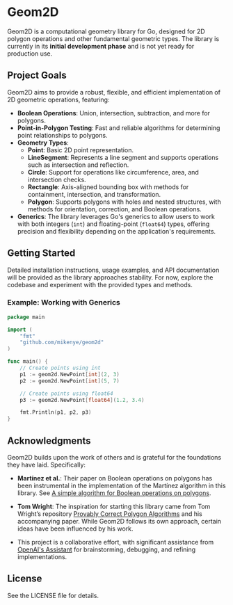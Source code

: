 # **Geom2D**

Geom2D is a computational geometry library for Go, designed for 2D polygon operations and other fundamental geometric types. The library is currently in its **initial development phase** and is not yet ready for production use.

## **Project Goals**

Geom2D aims to provide a robust, flexible, and efficient implementation of 2D geometric operations, featuring:

- **Boolean Operations**: Union, intersection, subtraction, and more for polygons.
- **Point-in-Polygon Testing**: Fast and reliable algorithms for determining point relationships to polygons.
- **Geometry Types**:
    - **Point**: Basic 2D point representation.
    - **LineSegment**: Represents a line segment and supports operations such as intersection and reflection.
    - **Circle**: Support for operations like circumference, area, and intersection checks.
    - **Rectangle**: Axis-aligned bounding box with methods for containment, intersection, and transformation.
    - **Polygon**: Supports polygons with holes and nested structures, with methods for orientation, correction, and Boolean operations.
- **Generics**: The library leverages Go's generics to allow users to work with both integers (`int`) and floating-point (`float64`) types, offering precision and flexibility depending on the application's requirements.

## **Getting Started**

Detailed installation instructions, usage examples, and API documentation will be provided as the library approaches stability. For now, explore the codebase and experiment with the provided types and methods.

### **Example: Working with Generics**

```go
package main

import (
	"fmt"
	"github.com/mikenye/geom2d"
)

func main() {
	// Create points using int
	p1 := geom2d.NewPoint[int](2, 3)
	p2 := geom2d.NewPoint[int](5, 7)

	// Create points using float64
	p3 := geom2d.NewPoint[float64](1.2, 3.4)

	fmt.Println(p1, p2, p3)
}
```

## Acknowledgments

Geom2D builds upon the work of others and is grateful for the foundations they have laid. Specifically:

- **Martínez et al.**: Their paper on Boolean operations on polygons has been instrumental in the implementation of the Martínez algorithm in this library. See [A simple algorithm for Boolean operations on polygons](https://web.archive.org/web/20230514184409/https://www.sciencedirect.com/science/article/abs/pii/S0925772199000124).

- **Tom Wright**: The inspiration for starting this library came from Tom Wright’s repository [Provably Correct Polygon Algorithms](https://github.com/TooOldCoder/Provably-Correct-Polygon-Algorithms) and his accompanying paper. While Geom2D follows its own approach, certain ideas have been influenced by his work.

- This project is a collaborative effort, with significant assistance from [OpenAI's Assistant](https://openai.com/) for brainstorming, debugging, and refining implementations.

## License

See the LICENSE file for details.
